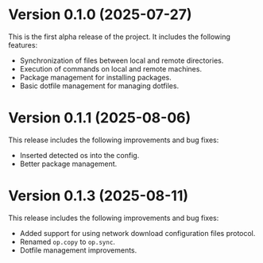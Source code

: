 # Version 0.1.0 (2025-07-27)

This is the first alpha release of the project. It includes the following features:

- Synchronization of files between local and remote directories.
- Execution of commands on local and remote machines.
- Package management for installing packages.
- Basic dotfile management for managing dotfiles.

# Version 0.1.1 (2025-08-06)

This release includes the following improvements and bug fixes:

- Inserted detected os into the config.
- Better package management.

# Version 0.1.3 (2025-08-11)

This release includes the following improvements and bug fixes:

- Added support for using network download configuration files protocol.
- Renamed `op.copy` to `op.sync`.
- Dotfile management improvements.
